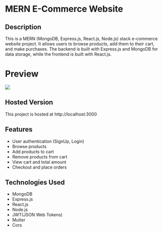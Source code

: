 # MERN E-Commerce Website

## Description

This is a MERN (MongoDB, Express.js, React.js, Node.js) stack e-commerce website project. It allows users to browse products, add them to their cart, and make purchases. The backend is built with Express.js and MongoDB for data storage, while the frontend is built with React.js.

# Preview

![]('')

## Hosted Version
This project is hosted at http://localhost:3000

## Features

-   User authentication (SignUp, Login)
-   Browse products
-   Add products to cart
-   Remove products from cart
-   View cart and total amount
-   Checkout and place orders

## Technologies Used

-   MongoDB
-   Express.js
-   React.js
-   Node.js
-   JWT(JSON Web Tokens)
-   Multer
-   Cors
